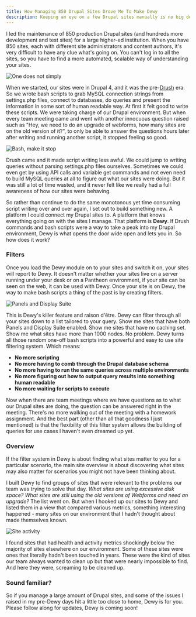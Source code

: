 ```yaml
---
title: How Managing 850 Drupal Sites Drove Me To Make Dewy
description: Keeping an eye on a few Drupal sites manually is no big deal. But managing 850 Drupal sites for a higher-ed institution means spending countless hours writing scripts just to see what's going on. From this, Dewy was born.
---
```


I led the maintenance of 850 production Drupal sites (and hundreds more development and test sites) for a large higher-ed institution. When you have 850 sites, each with different site administrators and content authors, it's very difficult to have any clue what's going on. You can't log in to all the sites, so you have to find a more automated, scalable way of understanding your sites.

![One does not simply](/img/posts/one-does-not-simply.jpg)

When we started, our sites were in Drupal 4, and it was the pre-[Drush](http://www.drush.org) era. So we wrote bash scripts to grab MySQL connection strings from settings.php files, connect to databases, do queries and present the information in some sort of human readable way. At first it felt good to write these scripts. We were taking charge of our Drupal environment. But when every team meeting came and went with another innocuous question raised such as "Hey, we need to do an upgrade of webforms, how many sites are on the old version of it?", to only be able to answer the questions hours later after writing and running another script, it stopped feeling so good.

![Bash, make it stop](/img/posts/bash.gif)

Drush came and it made script writing less awful. We could jump to writing queries without parsing settings.php files ourselves. Sometimes we could even get by using API calls and variable get commands and not even need to build MySQL queries at all to figure out what our sites were doing. But it was still a lot of time wasted, and it never felt like we really had a full awareness of how our sites were behaving.

So rather than continue to do the same monotonous yet time consuming script writing over and over again, I set out to build something new. A platform I could connect my Drupal sites to. A platform that knows everything going on with the sites I manage. That platform is **Dewy**. If Drush commands and bash scripts were a way to take a peak into my Drupal environment, Dewy is what opens the door wide open and lets you in. So how does it work?

### Filters
Once you load the Dewy module on to your sites and switch it on, your sites will report to Dewy. It doesn't matter whether your sites live on a server running under your desk or on a Pantheon environment, if your site can be seen on the web, it can be used with Dewy. Once your site is on Dewy, the way to make bash scripts a thing of the past is by creating filters.

![Panels and Display Suite](/img/posts/sites-panels-and-ds.gif)

This is Dewy's killer feature and raison d'être. Dewy can filter through all your sites down to a list tailored to your query. Show me sites that have both Panels and Display Suite enabled. Show me sites that have no caching set. Show me what sites have more than 1000 nodes. No problem. Dewy turns all those random one-off bash scripts into a powerful and easy to use site filtering system. Which means:

* **No more scripting**
* **No more having to comb through the Drupal database schema**
* **No more having to run the same queries across multiple environments**
* **No more figuring out how to output query results into something human readable**
* **No more waiting for scripts to execute**

Now when there are team meetings where we have questions as to what our Drupal sites are doing, the question can be answered right in the meeting. There's no more walking out of the meeting with a homework assignment. And the best part (other than all that goodness I just mentioned) is that the flexibility of this filter system allows the building of queries for use cases I haven't even dreamed up yet.

### Overview
If the filter system in Dewy is about finding what sites matter to you for a particular scenario, the main site overview is about discovering what sites may also matter for scenarios you might not have been thinking about.

I built Dewy to find groups of sites that were relevant to the problems our team was trying to solve that day. *What sites are using excessive disk space?* *What sites are still using the old versions of Webforms and need an upgrade?* The list went on. But when I hooked up our sites to Dewy and listed them in a view that compared various metrics, something interesting happened - many sites on our environment that I hadn't thought about made themselves known.

![Site activity](/img/posts/sites-activity.gif)

I found sites that had health and activity metrics shockingly below the majority of sites elsewhere on our environment. Some of these sites were ones that literally hadn't been touched in years. These were the kind of sites our team always wanted to clean up but that were nearly impossible to find. And here they were, screaming to be cleaned up.

### Sound familiar?

So if you manage a large amount of Drupal sites, and some of the issues I raised in my pre-Dewy days hit a little too close to home, Dewy is for you. Please follow along for updates, Dewy is coming soon!